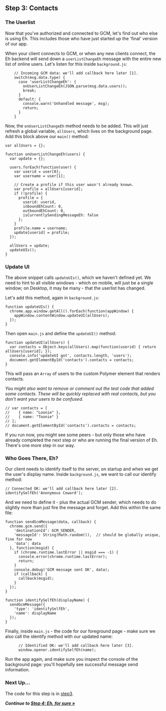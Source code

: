 ## Step 3: Contacts

### The Userlist

Now that you've authorized and connected to GCM, let's find out who else is using Eh. This includes those who have just started up the 'final' version of our app.

When your client connects to GCM, or when any new clients connect, the Eh backend will send down a `userListChangeEh` message with the entire new list of online users. Let's listen for this inside `background.js`:

        // Incoming GCM data: we'll add callback here later [1].
        switch(msg.data.type) {
          case 'userListChangeEh': {
            onUserListChangeEh(JSON.parse(msg.data.users));
            break;
          }
          default: {
            console.warn('Unhandled message', msg);
            return;
          }
        }

Now, the `onUserListChangeEh` method needs to be added. This will just refresh a global variable, `allUsers`, which lives on the background page. Add this block above our `main()` method:

    var allUsers = {};

    function onUserListChangeEh(users) {
      var update = {};

      users.forEach(function(user) {
        var userid = user[0];
        var username = user[1];

        // Create a profile if this user wasn't already known.
        var profile = allUsers[userid];
        if (!profile) {
          profile = {
            userid: userid,
            inboundEhCount: 0,
            outboundEhCount: 0,
            isCurrentlySendingMessageEh: false
          };
        }
        profile.name = username;
        update[userid] = profile;
      });

      allUsers = update;
      updateUIs();
    }

### Update UI

The above snippet calls `updateUIs()`, which we haven't defined yet. We need to hint to all visible windows - which on mobile, will just be a single window; on Desktop, it may be many - that the userlist has changed.

Let's add this method, again in `background.js`:

    function updateUIs() {
      chrome.app.window.getAll().forEach(function(appWindow) {
        appWindow.contentWindow.updateUI(allUsers);
      });
    }

Then open `main.js` and define the `updateUI()` method:

    function updateUI(allUsers) {
      var contacts = Object.keys(allUsers).map(function(userid) { return allUsers[userid]; });
      console.info('updateUI got', contacts.length, 'users');
      document.getElementById('contacts').contacts = contacts;
    }

This will pass an `Array` of users to the custom Polymer element that renders contacts.

_You might also want to remove or comment out the test code that added some contacts. These will be quickly replaced with real contacts, but you don't want your users to be confused._

    // var contacts = [
    //    { name: "Loonie" },
    //    { name: "Toonie" }
    // ];
    // document.getElementById('contacts').contacts = contacts;

If you run now, you might see some peers - but only those who have already completed the next step or who are running the final version of Eh. There's one more step in our way.

### Who Goes There, Eh?

Our client needs to identify itself to the server, on startup and when we get the user's display name. Inside `background.js`, we want to call our identify method:

    // Connected OK: we'll add callback here later [2].
    identifySelfEh('Anonymous Coward');

And we need to define it - plus the actual GCM sender, which needs to do slightly more than just fire the message and forget. Add this within the same file:

    function sendGcmMessage(data, callback) {
      chrome.gcm.send({
        'destinationId': GCM_SENDER,
        'messageId': String(Math.random()),  // should be globally unique, fine for now
        'data': data
      }, function(msgid) {
        if (chrome.runtime.lastError || msgid === -1) {
          console.error(chrome.runtime.lastError);
          return;
        }
        console.debug('GCM message sent OK', data);
        if (callback) {
          callback(msgid);
        }
      });
    }

    function identifySelfEh(displayName) {
      sendGcmMessage({
        'type': 'identifySelfEh',
        'name': displayName
      });
    }

Finally, inside `main.js` - the code for our foreground page - make sure we also call the identify method with our updated name:

          // Identified OK: we'll add callback here later [3].
          window.opener.identifySelfEh(name);

Run the app again, and make sure you inspect the console of the background page: you'll hopefully see successful message send information.

### Next Up...

The code for this step is in [step3](https://github.com/MobileChromeApps/workshop-cca-eh/blob/master/workshop/step3).

_**Continue to [Step 4: Eh, for sure &raquo;](https://github.com/MobileChromeApps/workshop-cca-eh/blob/master/docs/step4.md)**_
